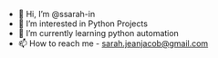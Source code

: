 - 👋 Hi, I’m @ssarah-in
- 👀 I’m interested in Python Projects
- 🌱 I’m currently learning python automation
- 📫 How to reach me - sarah.jeanjacob@gmail.com

<!---
saarah-git/SsarahSam is a ✨ special ✨ repository because its `README.md` (this file) appears on your GitHub profile.
You can click the Preview link to take a look at your changes.
--->
